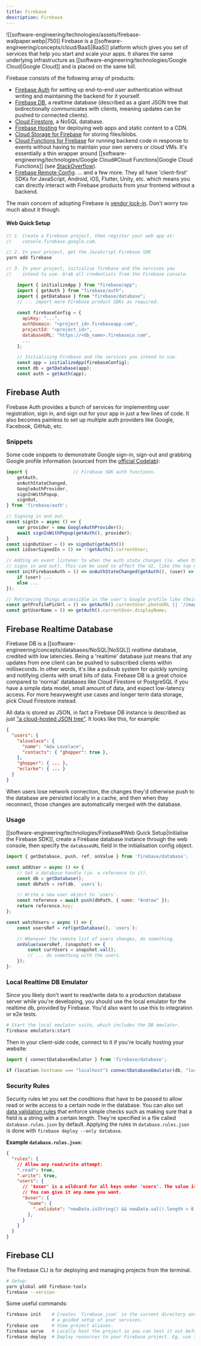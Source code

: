 ```yaml
---
title: Firebase
description: Firebase
---
```


![[software-engineering/technologies/assets/firebase-wallpaper.webp|750]]
Firebase is a [[software-engineering/concepts/cloud/BaaS|BaaS]] platform which gives you set of services that help you start and scale your apps. It shares the same underlying infrastructure as [[software-engineering/technologies/Google Cloud|Google Cloud]] and is placed on the same bill.

Firebase consists of the following array of products:
- [Firebase Auth](https://firebase.google.com/products/auth) for setting up end-to-end user authentication without writing and maintaining the backend for it yourself.
- [Firebase DB](https://firebase.google.com/products/realtime-database), a realtime database (described as a giant JSON tree that bidirectionally communicates with clients, meaning updates can be pushed to connected clients).
- [Cloud Firestore](https://firebase.google.com/docs/firestore), a NoSQL database.
- [Firebase Hosting](https://firebase.google.com/docs/hosting) for deploying web apps and static content to a CDN.
- [Cloud Storage for Firebase](https://firebase.google.com/docs/storage) for storing files/blobs.
- [Cloud Functions for Firebase](https://firebase.google.com/docs/functions) for running backend code in response to events without having to maintain your own servers or cloud VMs. It's essentially a thin wrapper around [[software-engineering/technologies/Google Cloud#Cloud Functions|Google Cloud Functions]] (see [StackOverflow](https://stackoverflow.com/questions/42854865/what-is-the-difference-between-cloud-functions-and-firebase-functions)).
- [Firebase Remote Config](https://firebase.google.com/docs/remote-config).
... and a few more. They all have 'client-first' SDKs for JavaScript, Android, iOS, Flutter, Unity, etc. which means you can directly interact with Firebase products from your frontend without a backend.

The main concern of adopting Firebase is [vendor lock-in](https://en.wikipedia.org/wiki/Vendor_lock-in). Don't worry too much about it though.

#### Web Quick Setup
```javascript
// 1. Create a Firebase project, then register your web app at:
//    console.firebase.google.com.

// 2. In your project, get the JavaScript Firebase SDK
yarn add firebase

// 3. In your project, initialise firebase and the services you
//    intend to use. Grab all credentials from the Firebase console.

    import { initializeApp } from "firebase/app";
    import { getAuth } from "firebase/auth";
    import { getDatabase } from "firebase/database"; 
    // ... import more Firebase product SDKs as required.
    
    const firebaseConfig = {
      apiKey: "...",
      authDomain: "<project_id>.firebaseapp.com",
      projectId: "<project_id>",
      databaseURL: "https://<db_name>.firebaseio.com",
      ...
    };

    // Initialising Firebase and the services you intend to use.
    const app = initializeApp(firebaseConfig);
    const db = getDatabase(app);
    const auth = getAuth(app);
```

## Firebase Auth
Firebase Auth provides a bunch of services for implementing user registration, sign in, and sign out for your app in just a few lines of code. It also becomes painless to set up multiple auth providers like Google, Facebook, GitHub, etc.

### Snippets
Some code snippets to demonstrate Google sign-in, sign-out and grabbing Google profile information (sourced from the [official Codelab](https://firebase.google.com/codelabs/firebase-web)):
```javascript
import {                 // Firebase SDK auth functions.
    getAuth,
    onAuthStateChanged,
    GoogleAuthProvider,
    signInWithPopup,
    signOut,
} from 'firebase/auth';

// Signing in and out.
const signIn = async () => {
    var provider = new GoogleAuthProvider();
    await signInWithPopup(getAuth(), provider);
}
const signOutUser = () => signOut(getAuth())
const isUserSignedIn = () => !!getAuth().currentUser;

// Adding an event listener to when the auth state changes (ie. when the user
// signs in and out). This can be used to affect the UI, like the top nav.
const initFirebaseAuth = () => onAuthStateChanged(getAuth(), (user) => {
    if (user) ...
    else ...
});

// Retrieving things accessible in the user's Google profile like their name and display picture.
const getProfilePicUrl = () => getAuth().currentUser.photoURL || '/images/profile_placeholder.png';
const getUserName = () => getAuth().currentUser.displayName;
```

## Firebase Realtime Database
Firebase DB is a [[software-engineering/concepts/databases/NoSQL|NoSQL]] *realtime* database, credited with low latencies. Being a 'realtime' database just means that any updates from one client can be pushed to subscribed clients within milliseconds. In other words, it's like a pubsub system for quickly syncing and notifying clients with small bits of data. Firebase DB is a great choice compared to 'normal' databases like Cloud Firestore or PostgreSQL if you have a simple data model, small amount of data, and expect low-latency access. For more heavyweight use cases and longer term data storage, pick Cloud Firestore instead.

All data is stored as JSON, in fact a Firebase DB instance is described as just ["a cloud-hosted JSON tree"](https://firebase.google.com/docs/database/web/structure-data). It looks like this, for example:
```json
{
  "users": {
    "alovelace": {
      "name": "Ada Lovelace",
      "contacts": { "ghopper": true },
    },
    "ghopper": { ... },
    "eclarke": { ... }
  }
}
```

When users lose network connection, the changes they'd otherwise push to the database are persisted locally in a cache, and then when they reconnect, those changes are automatically merged with the database.

### Usage
[[software-engineering/technologies/Firebase#Web Quick Setup|Initialise the Firebase SDK]], create a Firebase database instance through the web console, then specify the `databaseURL` field in the initialisation config object.

```javascript
import { getDatabase, push, ref, onValue } from 'firebase/database';

const addUser = async () => {
    // Get a database handle (ie. a reference to it).
    const db = getDatabase();   
    const dbPath = ref(db, `users`);

    // Write a new user object to `users`.
    const reference = await push(dbPath, { name: "Andrew" });
    return reference.key;
};

const watchUsers = async () => {
    const usersRef = ref(getDatabase(), `users`);

    // Whenever the remote list of users changes, do something.
    onValue(usersRef, (snapshot) => {
        const currUsers = snapshot.val();
        // ... do something with the users.
    });
}:
```

### Local Realtime DB Emulator
Since you likely don't want to read/write data to a production database server while you're developing, you should use the local emulator for the realtime db, provided by Firebase. You'd also want to use this to integration or e2e tests.

```bash
# Start the local emulator suite, which includes the DB emulator.
firebase emulators:start
```

Then in your client-side code, connect to it if you're locally hosting your website:
```javascript
import { connectDatabaseEmulator } from 'firebase/database';

if (location.hostname === "localhost") connectDatabaseEmulator(db, "localhost", 9000);
```

### Security Rules 
Security rules let you set the conditions that have to be passed to allow read or write access to a certain node in the database. You can also set [data validation rules](https://firebase.google.com/docs/reference/security/database) that enforce simple checks such as making sure that a field is a string with a certain length. They're specified in a file called `database.rules.json` by default. Applying the rules in `database.rules.json` is done with `firebase deploy --only database`.

**Example `database.rules.json`:**
```json
{
  "rules": {
    // Allow any read/write attempt:
    ".read": true,
    ".write": true,
    "users": {
      // '$user' is a wildcard for all keys under 'users'. The value is accessible through references to `$user`.
      // You can give it any name you want.
      "$user": {   
        "name": {
          ".validate": "newData.isString() && newData.val().length > 0 && newData.val().length <= 255"
        },
      }
    }
  }
}
```

## Firebase CLI
The Firebase CLI is for deploying and managing projects from the terminal.
```bash
# Setup:
yarn global add firebase-tools
firebase --version
```

Some useful commands:
```bash
firebase init    # Creates `firebase.json` in the current directory and proceeds with
                 # a guided setup of your services.
firebase use     # View project aliases.
firebase serve   # Locally host the project so you can test it out before deploying to production.
firebase deploy  # Deploy resources to your Firebase project. Eg. use this to set configuration and security rules.
```

